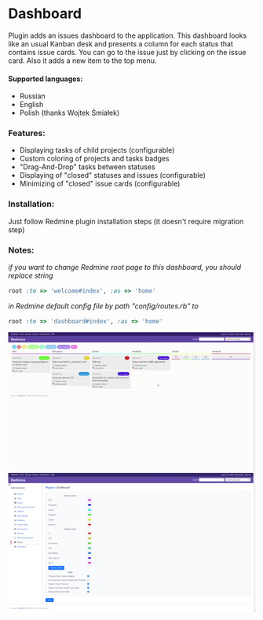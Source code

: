 # Dashboard 

Plugin adds an issues dashboard to the application.
This dashboard looks like an usual Kanban desk and presents a column for each status that contains issue cards.
You can go to the issue just by clicking on the issue card. Also it adds a new item to the top menu.  

#### Supported languages:
- Russian
- English
- Polish (thanks Wojtek Śmiałek)

### Features:  
- Displaying tasks of child projects (configurable)
- Custom coloring of projects and tasks badges
- "Drag-And-Drop" tasks between statuses
- Displaying of "closed" statuses and issues (configurable)
- Minimizing of "closed" issue cards (configurable)

### Installation:  
Just follow Redmine plugin installation steps (it doesn't require migration step)

### Notes: 
*if you want to change Redmine root page to this dashboard, you should replace string*
```ruby
root :to => 'welcome#index', :as => 'home'
```
*in Redmine default config file by path "config/routes.rb" to*
```ruby
root :to => 'dashboard#index', :as => 'home'
```

![Alt text](screenshots/gif1.gif)
![Alt text](screenshots/screen2.png)
